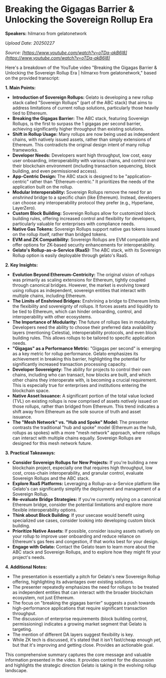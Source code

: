 # Breaking the Gigagas Barrier & Unlocking the Sovereign Rollup Era

**Speakers:** hilmarxo from gelatonetwork


*Upload Date: 20250227*

*Source: [https://www.youtube.com/watch?v=oTDq-akB6l8](https://www.youtube.com/watch?v=oTDq-akB6l8)*

Here's a breakdown of the YouTube video "Breaking the Gigagas Barrier & Unlocking the Sovereign Rollup Era | hilmarxo from gelatonetwork," based on the provided transcript:

**1. Main Points:**

*   **Introduction of Sovereign Rollups:** Gelato is developing a new rollup stack called "Sovereign Rollups" (part of the ABC stack) that aims to address limitations of current rollup solutions, particularly those heavily tied to Ethereum.
*   **Breaking the Gigagas Barrier:** The ABC stack, featuring Sovereign Rollups, is the first to surpass the 1 gigagas per second barrier, achieving significantly higher throughput than existing solutions.
*   **Shift in Rollup Usage:**  Many rollups are now being used as independent chains, with natively issued assets, rather than simply extensions of Ethereum.  This contradicts the original design intent of many rollup frameworks.
*   **Developer Needs:** Developers want high throughput, low cost, easy user onboarding, interoperability with various chains, and control over their blockchain environment (including transaction sequencing, block building, and even permissioned access).
*   **App-Centric Design:** The ABC stack is designed to be "application-centric" rather than "Ethereum-centric." It prioritizes the needs of the application built on the rollup.
*   **Modular Interoperability:** Sovereign Rollups remove the need for an *enshrined* bridge to a specific chain (like Ethereum). Instead, developers can choose any interoperability protocol they prefer (e.g., Hyperlane, LayerZero).
*   **Custom Block Building:** Sovereign Rollups allow for customized block building rules, offering increased control and flexibility for developers, particularly valuable for enterprises with compliance needs.
*   **Native Gas Tokens:** Sovereign Rollups support native gas tokens issued on the rollup itself, rather than bridged tokens.
*   **EVM and ZK Compatibility:** Sovereign Rollups are EVM compatible and offer options for ZK-based security enhancements for interoperability.
* **Gelato's Rollup-as-a-Service (RaaS):** The ABC stack, with its Sovereign Rollup option is easily deployable through gelato's RaaS.

**2. Key Insights:**

*   **Evolution Beyond Ethereum-Centricity:** The original vision of rollups was primarily as scaling extensions for Ethereum, tightly coupled through canonical bridges.  However, the market is evolving toward using rollups as independent, sovereign entities that interact with multiple chains, including Ethereum.
*   **The Limits of Enshrined Bridges:** Enshrining a bridge to Ethereum limits the flexibility and sovereignty of rollups. It forces assets and liquidity to be tied to Ethereum, which can hinder onboarding, control, and interoperability with other ecosystems.
*   **The Importance of Modularity:**  The future of rollups lies in modularity. Developers need the ability to choose their preferred data availability layers (mentioning Celestia), interoperability protocols, and even block building rules. This allows rollups to be tailored to specific application needs.
*   **"Gigagas" as a Performance Metric:** "Gigagas per second" is emerging as a key metric for rollup performance. Gelato emphasizes its achievement in breaking this barrier, highlighting the potential for significantly increased transaction processing capacity.
*   **Developer Sovereignty:**  The ability for projects to control their own chains, including who can transact, how blocks are built, and which other chains they interoperate with, is becoming a crucial requirement. This is especially true for enterprises and institutions entering the blockchain space.
*   **Native Asset Issuance:**  A significant portion of the total value locked (TVL) on existing rollups is now comprised of assets *natively* issued on those rollups, rather than bridged from Ethereum. This trend indicates a shift away from Ethereum as the sole source of truth and asset issuance.
*   **The "Mesh Network" vs. "Hub and Spoke" Model:** The presenter contrasts the traditional "hub and spoke" model (Ethereum as the hub, rollups as spokes) with a more "mesh network" approach, where rollups can interact with multiple chains equally.  Sovereign Rollups are designed for this mesh network future.

**3. Practical Takeaways:**

*   **Consider Sovereign Rollups for New Projects:** If you're building a new blockchain project, especially one that requires high throughput, low cost, cross-chain interoperability, and granular control, evaluate Sovereign Rollups and the ABC stack.
*   **Explore RaaS Platforms:**  Leveraging a Rollup-as-a-Service platform like Gelato's can significantly simplify the deployment and management of a Sovereign Rollup.
*   **Re-evaluate Bridge Strategies:** If you're currently relying on a canonical Ethereum bridge, consider the potential limitations and explore more flexible interoperability options.
*  **Think about Block Building**: If your usecase would benefit using specialized use cases, consider looking into developing custom block building.
*   **Prioritize Native Assets:** If possible, consider issuing assets natively on your rollup to improve user onboarding and reduce reliance on Ethereum's gas fees and congestion, if that works best for your design.
*   **Engage with Gelato:** Contact the Gelato team to learn more about the ABC stack and Sovereign Rollups, and to explore how they might fit your project's needs.

**4. Additional Notes:**

*   The presentation is essentially a pitch for Gelato's new Sovereign Rollup offering, highlighting its advantages over existing solutions.
*   The presenter repeatedly emphasizes the need for rollups to be treated as independent entities that can interact with the broader blockchain ecosystem, not just Ethereum.
*   The focus on "breaking the gigagas barrier" suggests a push towards high-performance applications that require significant transaction throughput.
*   The discussion of enterprise requirements (block building control, permissioning) indicates a growing market segment that Gelato is targeting.
* The mention of different DA layers suggest flexibility is key.
* While ZK tech is discussed, it's stated that it isn't fast/cheap enough *yet,* but that it's improving and getting close. Provides an actionable goal.

This comprehensive summary captures the core message and valuable information presented in the video. It provides context for the discussion and highlights the strategic direction Gelato is taking in the evolving rollup landscape.